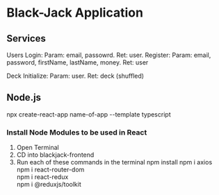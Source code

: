 # Black-Jack Application

## Services
  Users
    Login: Param: email, passowrd. Ret: user.
    Register: Param: email, password, firstName, lastName, money. Ret: user 
  
  Deck
    Initialize: Param: user. Ret: deck (shuffled)
  
## Node.js
  npx create-react-app name-of-app --template typescript<br/>

  ### Install Node Modules to be used in React
  1. Open Terminal
  2. CD into blackjack-frontend
  3. Run each of these commands in the terminal
    npm install
    npm i axios<br/>
    npm i react-router-dom<br/>
    npm i react-redux<br/>
    npm i @reduxjs/toolkit<br/>
